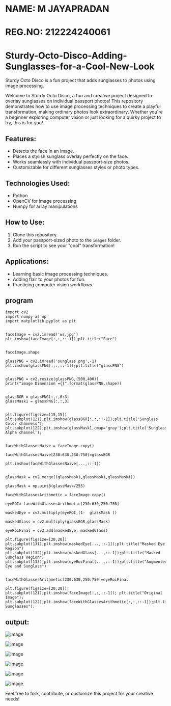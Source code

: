 # NAME: M JAYAPRADAN
# REG.NO: 212224240061
# Sturdy-Octo-Disco-Adding-Sunglasses-for-a-Cool-New-Look

Sturdy Octo Disco is a fun project that adds sunglasses to photos using image processing.

Welcome to Sturdy Octo Disco, a fun and creative project designed to overlay sunglasses on individual passport photos! This repository demonstrates how to use image processing techniques to create a playful transformation, making ordinary photos look extraordinary. Whether you're a beginner exploring computer vision or just looking for a quirky project to try, this is for you!

## Features:
- Detects the face in an image.
- Places a stylish sunglass overlay perfectly on the face.
- Works seamlessly with individual passport-size photos.
- Customizable for different sunglasses styles or photo types.

## Technologies Used:
- Python
- OpenCV for image processing
- Numpy for array manipulations

## How to Use:
1. Clone this repository.
2. Add your passport-sized photo to the `images` folder.
3. Run the script to see your "cool" transformation!

## Applications:
- Learning basic image processing techniques.
- Adding flair to your photos for fun.
- Practicing computer vision workflows.

## program
```
import cv2
import numpy as np
import matplotlib.pyplot as plt


faceImage = cv2.imread('ws.jpg')
plt.imshow(faceImage[:,:,::-1]);plt.title("Face")


faceImage.shape

glassPNG = cv2.imread('sunglass.png',-1)
plt.imshow(glassPNG[:,:,::-1]);plt.title("glassPNG")


glassPNG = cv2.resize(glassPNG,(500,400))
print("image Dimension ={}".format(glassPNG.shape))


glassBGR = glassPNG[:,:,0:3]
glassMask1 = glassPNG[:,:,3]


plt.figure(figsize=[15,15])
plt.subplot(121);plt.imshow(glassBGR[:,:,::-1]);plt.title('Sunglass Color channels');
plt.subplot(122);plt.imshow(glassMask1,cmap='gray');plt.title('Sunglass Alpha channel');


faceWithGlassesNaive = faceImage.copy()

faceWithGlassesNaive[230:630,250:750]=glassBGR

plt.imshow(faceWithGlassesNaive[...,::-1])


glassMask = cv2.merge((glassMask1,glassMask1,glassMask1))

glassMask = np.uint8(glassMask/255)

faceWithGlassesArithmetic = faceImage.copy()

eyeROI= faceWithGlassesArithmetic[230:630,250:750]

maskedEye = cv2.multiply(eyeROI,(1-  glassMask ))

maskedGlass = cv2.multiply(glassBGR,glassMask)

eyeRoiFinal = cv2.add(maskedEye, maskedGlass)

plt.figure(figsize=[20,20])
plt.subplot(131);plt.imshow(maskedEye[...,::-1]);plt.title("Masked Eye Region")
plt.subplot(132);plt.imshow(maskedGlass[...,::-1]);plt.title("Masked Sunglass Region")
plt.subplot(133);plt.imshow(eyeRoiFinal[...,::-1]);plt.title("Augmented Eye and Sunglass")


faceWithGlassesArithmetic[230:630,250:750]=eyeRoiFinal

plt.figure(figsize=[20,20]);
plt.subplot(121);plt.imshow(faceImage[:,:,::-1]); plt.title("Original Image");
plt.subplot(122);plt.imshow(faceWithGlassesArithmetic[:,:,::-1]);plt.title("With Sunglasses");

```
## output:
![image](https://github.com/user-attachments/assets/aef4004e-4717-49ec-b13f-0c08d311a6b9)

![image](https://github.com/user-attachments/assets/56ec2b71-1082-4b7d-9253-1ad9c9705034)

![image](https://github.com/user-attachments/assets/ccd38b87-184e-4df4-b0e9-5b6682214b36)

![image](https://github.com/user-attachments/assets/083c3e2e-aa77-4159-bc6f-b112ad5dd248)

![image](https://github.com/user-attachments/assets/735765fb-08bf-4a5c-afe6-df24f44c1797)

![image](https://github.com/user-attachments/assets/659f946d-8723-4909-bc89-89cb8357f83a)

Feel free to fork, contribute, or customize this project for your creative needs!
